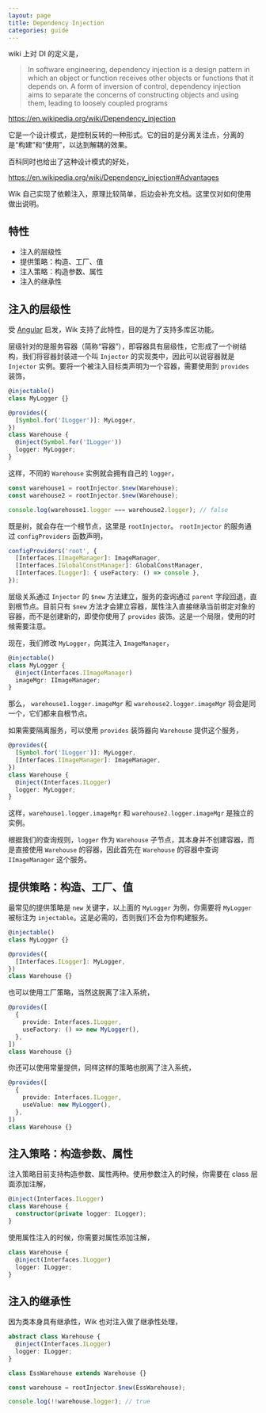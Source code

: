 ```yaml
---
layout: page
title: Dependency Injection
categories: guide
---
```


wiki 上对 DI 的定义是，

> In software engineering, dependency injection is a design pattern in which an object or function receives other objects or functions that it depends on. A form of inversion of control, dependency injection aims to separate the concerns of constructing objects and using them, leading to loosely coupled programs

https://en.wikipedia.org/wiki/Dependency_injection

它是一个设计模式，是控制反转的一种形式。它的目的是分离关注点，分离的是“构建”和“使用”，以达到解耦的效果。

百科同时也给出了这种设计模式的好处，

https://en.wikipedia.org/wiki/Dependency_injection#Advantages

Wik 自己实现了依赖注入，原理比较简单，后边会补充文档。这里仅对如何使用做出说明。

## 特性

- 注入的层级性
- 提供策略：构造、工厂、值
- 注入策略：构造参数、属性
- 注入的继承性

## 注入的层级性

受 <a target="_blank" href="https://angular.io/guide/hierarchical-dependency-injection">Angular</a> 启发，Wik 支持了此特性，目的是为了支持多库区功能。

层级针对的是服务容器（简称“容器”），即容器具有层级性，它形成了一个树结构，我们将容器封装进一个叫 `Injector` 的实现类中，因此可以说容器就是 `Injector` 实例。要将一个被注入目标类声明为一个容器，需要使用到 `provides` 装饰，

```ts
@injectable()
class MyLogger {}

@provides({
  [Symbol.for('ILogger')]: MyLogger,
})
class Warehouse {
  @inject(Symbol.for('ILogger'))
  logger: MyLogger;
}
```

这样，不同的 `Warehouse` 实例就会拥有自己的 `logger`，

```ts
const warehouse1 = rootInjector.$new(Warehouse);
const warehouse2 = rootInjector.$new(Warehouse);

console.log(warehouse1.logger === warehouse2.logger); // false
```

既是树，就会存在一个根节点，这里是 `rootInjector`。 `rootInjector` 的服务通过 `configProviders` 函数声明，

```ts
configProviders('root', {
  [Interfaces.IImageManager]: ImageManager,
  [Interfaces.IGlobalConstManager]: GlobalConstManager,
  [Interfaces.ILogger]: { useFactory: () => console },
});
```

层级关系通过 `Injector` 的 `$new` 方法建立，服务的查询通过 `parent` 字段回退，直到根节点。目前只有 `$new` 方法才会建立容器，属性注入直接继承当前绑定对象的容器，而不是创建新的，即使你使用了 `provides` 装饰。这是一个局限，使用的时候需要注意。

现在，我们修改 `MyLogger`，向其注入 `ImageManager`，

```ts
@injectable()
class MyLogger {
  @inject(Interfaces.IImageManager)
  imageMgr: IImageManager;
}
```

那么， `warehouse1.logger.imageMgr` 和 `warehouse2.logger.imageMgr` 将会是同一个，它们都来自根节点。

如果需要隔离服务，可以使用 `provides` 装饰器向 `Warehouse` 提供这个服务，

```ts
@provides({
  [Symbol.for('ILogger')]: MyLogger,
  [Interfaces.IImageManager]: ImageManager,
})
class Warehouse {
  @inject(Interfaces.ILogger)
  logger: MyLogger;
}
```

这样，`warehouse1.logger.imageMgr` 和 `warehouse2.logger.imageMgr` 是独立的实例。

根据我们的查询规则，`logger` 作为 `Warehouse` 子节点，其本身并不创建容器，而是直接使用 `Warehouse` 的容器，因此首先在 `Warehouse` 的容器中查询 `IImageManager` 这个服务。

## 提供策略：构造、工厂、值

最常见的提供策略是 `new` 关键字，以上面的 `MyLogger` 为例，你需要将 `MyLogger` 被标注为 `injectable`。这是必需的，否则我们不会为你构建服务。

```ts
@injectable()
class MyLogger {}

@provides({
  [Interfaces.ILogger]: MyLogger,
})
class Warehouse {}
```

也可以使用工厂策略，当然这脱离了注入系统，

```ts
@provides([
  {
    provide: Interfaces.ILogger,
    useFactory: () => new MyLogger(),
  },
])
class Warehouse {}
```

你还可以使用常量提供，同样这样的策略也脱离了注入系统，

```ts
@provides([
  {
    provide: Interfaces.ILogger,
    useValue: new MyLogger(),
  },
])
class Warehouse {}
```

## 注入策略：构造参数、属性

注入策略目前支持构造参数、属性两种。使用参数注入的时候，你需要在 class 层面添加注解，

```ts
@inject(Interfaces.ILogger)
class Warehouse {
  constructor(private logger: ILogger);
}
```

使用属性注入的时候，你需要对属性添加注解，

```ts
class Warehouse {
  @inject(Interfaces.ILogger)
  logger: ILogger;
}
```

## 注入的继承性

因为类本身具有继承性，Wik 也对注入做了继承性处理，

```ts
abstract class Warehouse {
  @inject(Interfaces.ILogger)
  logger: ILogger;
}

class EssWarehouse extends Warehouse {}

const warehouse = rootInjector.$new(EssWarehouse);

console.log(!!warehouse.logger); // true
```

